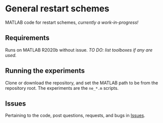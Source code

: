 # General restart schemes

MATLAB code for restart schemes, *currently a work-in-progress!*

## Requirements

Runs on MATLAB R2020b without issue. *TO DO: list toolboxes if any are used.*

## Running the experiments

Clone or download the repository, and set the MATLAB path to be from the repository root. 
The experiments are the `ne_*.m` scripts.

## Issues

Pertaining to the code, post questions, requests, and bugs in [Issues](https://github.com/mneyrane/restart-schemes/issues).
